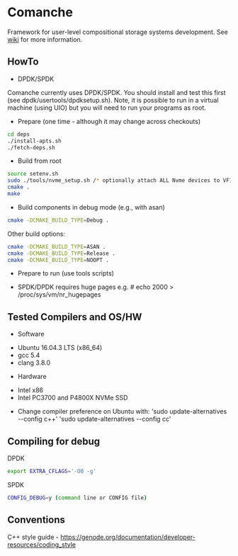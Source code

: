 # Comanche
Framework for user-level compositional storage systems development. See [wiki](https://github.com/IBM/comanche/wiki) for more information.


HowTo
-----

* DPDK/SPDK

Comanche currently uses DPDK/SPDK.  You should install and test this
first (see dpdk/usertools/dpdksetup.sh).  Note, it is possible to run
in a virtual machine (using UIO) but you will need to run your
programs as root.

* Prepare (one time - although it may change across checkouts)

```bash
cd deps
./install-apts.sh
./fetch-deps.sh
```

* Build from root

```bash
source setenv.sh
sudo ./tools/nvme_setup.sh /* optionally attach ALL Nvme devices to VFIO */
cmake .
make
```

* Build components in debug mode (e.g., with asan)

```bash
cmake -DCMAKE_BUILD_TYPE=Debug .
```

Other build options:

```bash
cmake -DCMAKE_BUILD_TYPE=ASAN .
cmake -DCMAKE_BUILD_TYPE=Release .
cmake -DCMAKE_BUILD_TYPE=NOOPT .
```

* Prepare to run (use tools scripts)

- SPDK/DPDK requires huge pages
  e.g. # echo 2000 > /proc/sys/vm/nr_hugepages
  

Tested Compilers and OS/HW
--------------------------

* Software 
- Ubuntu 16.04.3 LTS (x86_64)
- gcc 5.4
- clang 3.8.0

* Hardware
- Intel x86
- Intel PC3700 and P4800X NVMe SSD

* Change compiler preference on Ubuntu with:
    'sudo update-alternatives --config c++'
    'sudo update-alternatives --config cc' 
    
Compiling for debug
-------------------

DPDK
```bash
export EXTRA_CFLAGS='-O0 -g'
```
SPDK
```bash
CONFIG_DEBUG=y (command line or CONFIG file)
```


Conventions
-----------

C++ style guide - https://genode.org/documentation/developer-resources/coding_style

